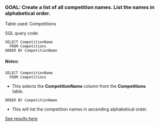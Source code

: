 
### GOAL: Create a list of all competition names. List the names in alphabetical order.

Table used: Competitions


SQL query code:
```  
SELECT CompetitionName
  FROM Competitions
ORDER BY CompetitionName
```
##### Notes:
```  
SELECT CompetitionName
  FROM Competitions
```
- This selects the **CompetitionName** column from the **Competitions** table.

```
ORDER BY CompetitionName
```
- This will list the competition names in ascending alphabetical order.


[See results here](https://www.kaggle.com/lochleven/meta-kaggle/competition-list1/run/96425)
